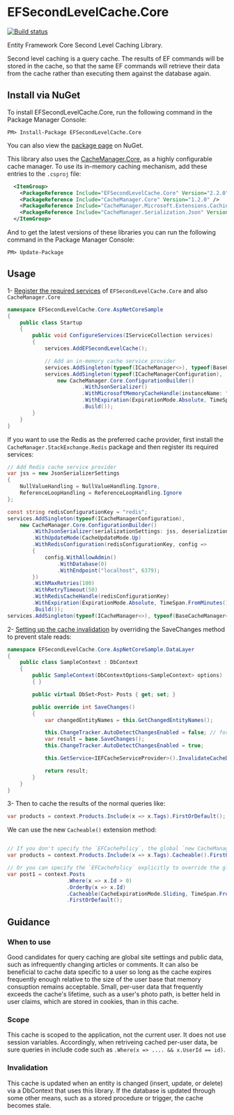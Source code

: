 EFSecondLevelCache.Core
=======
[![Build status](https://ci.appveyor.com/api/projects/status/2vulcij72pc59ghv?svg=true)](https://ci.appveyor.com/project/VahidN/efsecondlevelcache-core)

Entity Framework Core Second Level Caching Library.

Second level caching is a query cache. The results of EF commands will be stored in the cache, so that the same EF commands will retrieve their data from the cache rather than executing them against the database again.

Install via NuGet
-----------------
To install EFSecondLevelCache.Core, run the following command in the Package Manager Console:

```
PM> Install-Package EFSecondLevelCache.Core
```

You can also view the [package page](http://www.nuget.org/packages/EFSecondLevelCache.Core/) on NuGet.

This library also uses the [CacheManager.Core](https://github.com/MichaCo/CacheManager), as a highly configurable cache manager.
To use its in-memory caching mechanism, add these entries to the `.csproj` file:

```xml
  <ItemGroup>
    <PackageReference Include="EFSecondLevelCache.Core" Version="2.2.0" />
    <PackageReference Include="CacheManager.Core" Version="1.2.0" />
    <PackageReference Include="CacheManager.Microsoft.Extensions.Caching.Memory" Version="1.2.0" />
    <PackageReference Include="CacheManager.Serialization.Json" Version="1.2.0" />
  </ItemGroup>
```

And to get the latest versions of these libraries you can run the following command in the Package Manager Console:
```
PM> Update-Package
```


Usage
-----
1- [Register the required services](/src/Tests/EFSecondLevelCache.Core.AspNetCoreSample/Startup.cs) of `EFSecondLevelCache.Core` and also `CacheManager.Core`
```csharp
namespace EFSecondLevelCache.Core.AspNetCoreSample
{
    public class Startup
    {
        public void ConfigureServices(IServiceCollection services)
        {
            services.AddEFSecondLevelCache();

            // Add an in-memory cache service provider
            services.AddSingleton(typeof(ICacheManager<>), typeof(BaseCacheManager<>));
            services.AddSingleton(typeof(ICacheManagerConfiguration),
                new CacheManager.Core.ConfigurationBuilder()
                        .WithJsonSerializer()
                        .WithMicrosoftMemoryCacheHandle(instanceName: "MemoryCache1")
                        .WithExpiration(ExpirationMode.Absolute, TimeSpan.FromMinutes(10))
                        .Build());
        }
    }
}
```

If you want to use the Redis as the preferred cache provider, first install the `CacheManager.StackExchange.Redis` package and then register its required services:
```csharp
// Add Redis cache service provider
var jss = new JsonSerializerSettings
{
    NullValueHandling = NullValueHandling.Ignore,
    ReferenceLoopHandling = ReferenceLoopHandling.Ignore
};

const string redisConfigurationKey = "redis";
services.AddSingleton(typeof(ICacheManagerConfiguration),
    new CacheManager.Core.ConfigurationBuilder()
        .WithJsonSerializer(serializationSettings: jss, deserializationSettings: jss)
        .WithUpdateMode(CacheUpdateMode.Up)
        .WithRedisConfiguration(redisConfigurationKey, config =>
        {
            config.WithAllowAdmin()
                .WithDatabase(0)
                .WithEndpoint("localhost", 6379);
        })
        .WithMaxRetries(100)
        .WithRetryTimeout(50)
        .WithRedisCacheHandle(redisConfigurationKey)
        .WithExpiration(ExpirationMode.Absolute, TimeSpan.FromMinutes(10))
        .Build());
services.AddSingleton(typeof(ICacheManager<>), typeof(BaseCacheManager<>));
```


2- [Setting up the cache invalidation](/src/Tests/EFSecondLevelCache.Core.AspNetCoreSample/DataLayer/SampleContext.cs) by overriding the SaveChanges method to prevent stale reads:

```csharp
namespace EFSecondLevelCache.Core.AspNetCoreSample.DataLayer
{
    public class SampleContext : DbContext
    {
        public SampleContext(DbContextOptions<SampleContext> options) : base(options)
        { }

        public virtual DbSet<Post> Posts { get; set; }

        public override int SaveChanges()
        {
            var changedEntityNames = this.GetChangedEntityNames();

            this.ChangeTracker.AutoDetectChangesEnabled = false; // for performance reasons, to avoid calling DetectChanges() again.
            var result = base.SaveChanges();
            this.ChangeTracker.AutoDetectChangesEnabled = true;

            this.GetService<IEFCacheServiceProvider>().InvalidateCacheDependencies(changedEntityNames);

            return result;
        }
    }
}
```



3- Then to cache the results of the normal queries like:
```csharp
var products = context.Products.Include(x => x.Tags).FirstOrDefault();
```
We can use the new `Cacheable()` extension method:
```csharp

// If you don't specify the `EFCachePolicy`, the global `new CacheManager.Core.ConfigurationBuilder().WithExpiration()` setting will be used automatically.
var products = context.Products.Include(x => x.Tags).Cacheable().FirstOrDefault(); // Async methods are supported too.

// Or you can specify the `EFCachePolicy` explicitly to override the global settings.
var post1 = context.Posts
                   .Where(x => x.Id > 0)
                   .OrderBy(x => x.Id)
                   .Cacheable(CacheExpirationMode.Sliding, TimeSpan.FromMinutes(5))
                   .FirstOrDefault();
```


Guidance
--------

### When to use
Good candidates for query caching are global site settings and public data, such as infrequently changing articles or comments. It can also be beneficial to cache data specific to a user so long as the cache expires frequently enough relative to the size of the user base that memory consuption remains acceptable. Small, per-user data that frequently exceeds the cache's lifetime, such as a user's photo path, is better held in user claims, which are stored in cookies, than in this cache.

### Scope
This cache is scoped to the application, not the current user. It does not use session variables. Accordingly, when retriveing cached per-user data, be sure queries in include code such as `.Where(x => .... && x.UserId == id)`.

### Invalidation
This cache is updated when an entity is changed (insert, update, or delete) via a DbContext that uses this library. If the database is updated through some other means, such as a stored procedure or trigger, the cache becomes stale.
